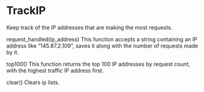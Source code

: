 # TrackIP

Keep track of the IP addresses that are making the most requests.

request_handled(ip_address)
This function accepts a string containing an IP address like “145.87.2.109”, saves it along with the number of requests made by it.

top100()
This function returns the top 100 IP addresses by request count, with the highest traffic IP address first.

clear()
Clears ip lists.
